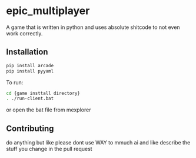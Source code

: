 # epic_multiplayer

A game that is written in python and uses absolute shitcode to not even work correctly.

## Installation

```bash
pip install arcade
pip install pyyaml
```

To run:
```bash
cd {game insttall directory}
. ./run-client.bat
```
or open the bat file from mexplorer
## Contributing

do anything but like please dont use WAY to mmuch ai and like describe the stuff you change in the pull request